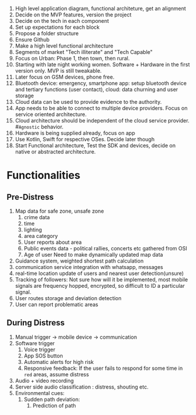 


1. High level application diagram, functional architeture, get an alignment
2. Decide on the MVP features, version the project
3. Decide on the tech in each component 
4. Set up expectations for each block
5. Propose a folder structure
6. Ensure Github
7. Make a high level functional architecture
8. Segments of market "Tech illiterate" and "Tech Capable"
9. Focus on Urban: Phase 1, then town, then rural. 
10. Starting with late night working women. Software + Hardware in the first version only. MVP is still tweakable.
11. Later focus on GSM devices, phone free.
12. Bluetooth device: emergency, smartphone app: setup bluetooth device and tertiary functions (user contact), cloud: data churning and user storage
13. Cloud data can be used to provide evidence to the authority. 
14. App needs to be able to connect to multiple device providers. Focus on service oriented architecture.
15. Cloud architecture should be independent of the cloud service provider. #`Agnostic` behavior.
16. Hardware is being supplied already, focus on app
17. Use Kotlin, Swift for respective OSes. Decide later though
18. Start Functional architecture, Test the SDK and devices, decide on native or abstracted architecture.


# Functionalities 
## Pre-Distress
1. Map data for safe zone, unsafe zone
	1. crime data
	2. time
	3. lighting
	4. area category
	5. User reports about area
	6. Public events data - political rallies, concerts etc gathered from OSI
	7. Age of user
	Need to make dynamically updated map data
2. Guidance system, weighted shortest path calculation
3. communication service integration with whatsapp, messages
4. real-time location update of users and nearest user detection(unsure)
5. Tracking of followers: Not sure how will it be implemented, most mobile signals are frequency hopped, encrypted, so difficult to ID a particular signal.
6. User routes storage and deviation detection
7. User can report problematic areas

## During Distress
1. Manual trigger -> mobile device -> communication
2. Software trigger
	1. Voice trigger
	2. App SOS button
	3. Automatic alerts for high risk
	4. Responsive feedback: If the user fails to respond for some time in `red` areas, assume distress
3. Audio + video recording 
4. Server side audio classification : distress, shouting etc.
5. Environmental cues:
	1. Sudden path deviation:
		1. Prediction of path
